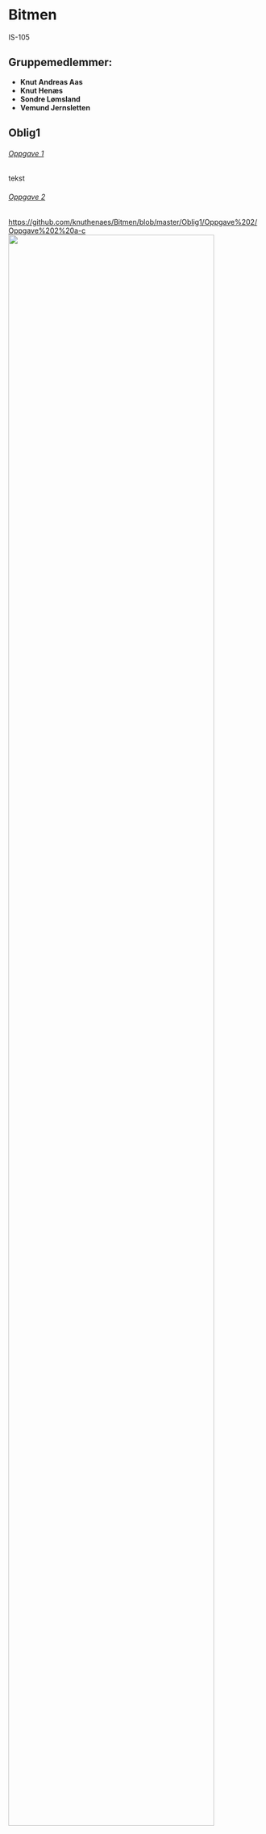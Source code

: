# Bitmen #
IS-105

## Gruppemedlemmer: ##
* **Knut Andreas Aas** 
* **Knut Henæs**  
* **Sondre Lømsland**  
* **Vemund Jernsletten**


## Oblig1 ##
###### [Oppgave 1](link.com) ######
tekst

###### [Oppgave 2](link.com) ######
https://github.com/knuthenaes/Bitmen/blob/master/Oblig1/Oppgave%202/Oppgave%202%20a-c
<img src="https://user-images.githubusercontent.com/35766206/36199508-112bb656-117a-11e8-93c9-d773ee1f5f4f.jpg" width="90%"></img> 

###### [Oppgave 3](link.com) ######
tekst

###### [Oppgave 4](link.com) ######
tekst
